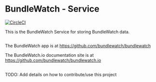 # BundleWatch - Service
[![CircleCI](https://circleci.com/gh/bundlewatch/service.svg?style=svg)](https://circleci.com/gh/bundlewatch/service)

This is the BundleWatch Service for storing BundleWatch data.

##
The BundleWatch app is at https://github.com/bundlewatch/bundlewatch

The BundleWatch.io documentation site is at https://github.com/bundlewatch/bundlewatch.io

##
TODO: Add details on how to contribute/use this project


